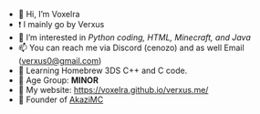 - 👋 Hi, I’m Voxelra
- ❗ I mainly go by Verxus
- 👀 I’m interested in *Python coding, HTML, Minecraft, and Java*
- 📫 You can reach me via Discord (cenozo) and as well Email (verxus0@gmail.com)
- 📕 Learning Homebrew 3DS C++ and C code.
- 🧵 Age Group: **MINOR**
- 📄 My website: <https://voxelra.github.io/verxus.me/>
- 👑 Founder of [AkaziMC](https://github.com/AkaziMC)
